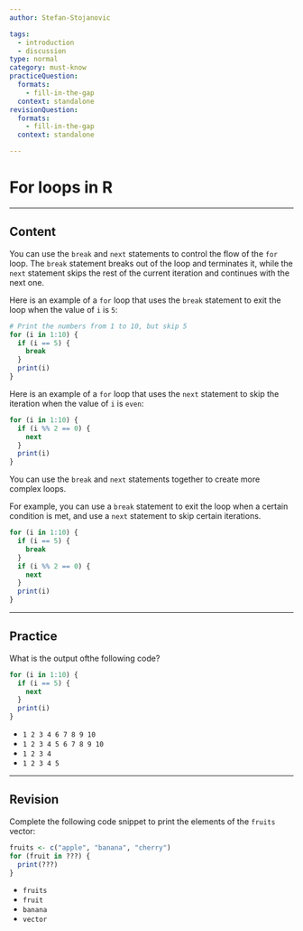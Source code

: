 ```yaml
---
author: Stefan-Stojanovic

tags:
  - introduction
  - discussion
type: normal
category: must-know
practiceQuestion:
  formats:
    - fill-in-the-gap
  context: standalone
revisionQuestion:
  formats:
    - fill-in-the-gap
  context: standalone

---
```


# For loops in R

---

## Content

You can use the `break` and `next` statements to control the flow of the `for` loop. The `break` statement breaks out of the loop and terminates it, while the `next` statement skips the rest of the current iteration and continues with the next one. 

Here is an example of a `for` loop that uses the `break` statement to exit the loop when the value of `i` is `5`:

```r
# Print the numbers from 1 to 10, but skip 5
for (i in 1:10) {
  if (i == 5) {
    break
  }
  print(i)
}
```

Here is an example of a `for` loop that uses the `next` statement to skip the iteration when the value of `i` is `even`:
```r
for (i in 1:10) {
  if (i %% 2 == 0) {
    next
  }
  print(i)
}
```

You can use the `break` and ``next`` statements together to create more complex loops. 

For example, you can use a `break` statement to exit the loop when a certain condition is met, and use a ``next`` statement to skip certain iterations.
```r
for (i in 1:10) {
  if (i == 5) {
    break
  }
  if (i %% 2 == 0) {
    next
  }
  print(i)
}
```


---
## Practice

What is the output ofthe following code?

```r
for (i in 1:10) {
  if (i == 5) {
    next
  }
  print(i)
}
```

- `1 2 3 4 6 7 8 9 10`
- `1 2 3 4 5 6 7 8 9 10`
- `1 2 3 4`
- `1 2 3 4 5`

---
## Revision

Complete the following code snippet to print the elements of the `fruits` vector:

```r
fruits <- c("apple", "banana", "cherry")
for (fruit in ???) {
  print(???)
}
```


- `fruits`
- `fruit`
- `banana`
- `vector`
